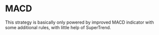 # MACD

This strategy is basically only powered by improved MACD indicator with some additional rules, with little help of SuperTrend.
